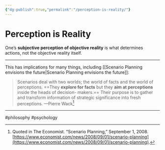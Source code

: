 ```yaml
---
{"dg-publish":true,"permalink":"/perception-is-reality/"}
---
```



# Perception is Reality

One’s **subjective perception of objective reality** is what determines actions, not the objective reality itself.

---

This has implications for many things, including [[Scenario Planning envisions the future\|Scenario Planning envisions the future]]:

> Scenarios deal with two worlds; the world of facts and the world of perceptions. ==They **explore for facts** but they **aim at perceptions** inside the heads of decision- makers.== Their purpose is to gather and transform information of strategic significance into fresh perceptions. —Pierre Wack[^1]

---
#philosophy #psychology 

[^1]: Quoted in The Economist. “Scenario Planning,” September 1, 2008. [https://www.economist.com/news/2008/09/01/scenario-planning](https://www.economist.com/news/2008/09/01/scenario-planning).